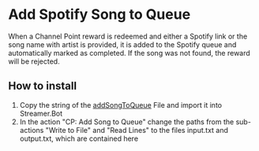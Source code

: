 # Add Spotify Song to Queue
When a Channel Point reward is redeemed and either a Spotify link or the song name with artist is provided, it is added to the Spotify queue and automatically marked as completed.
If the song was not found, the reward will be rejected.

## How to install
1. Copy the string of the [addSongToQueue]() File and import it into Streamer.Bot
2. In the action "CP: Add Song to Queue" change the paths from the sub-actions "Write to File" and "Read Lines" to the files input.txt and output.txt, which are contained here